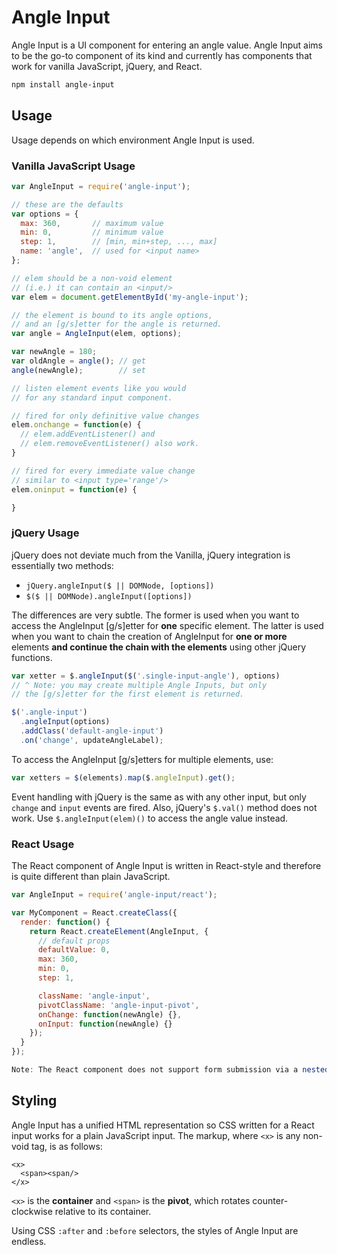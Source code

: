 # Angle Input

Angle Input is a UI component for entering an angle value. Angle Input aims to be the go-to component of its kind and currently has components that work for vanilla JavaScript, jQuery, and React.

```sh
npm install angle-input
```

## Usage

Usage depends on which environment Angle Input is used.

### Vanilla JavaScript Usage

```js
var AngleInput = require('angle-input');

// these are the defaults
var options = {
  max: 360,       // maximum value
  min: 0,         // minimum value
  step: 1,        // [min, min+step, ..., max]
  name: 'angle',  // used for <input name>
};

// elem should be a non-void element
// (i.e.) it can contain an <input/>
var elem = document.getElementById('my-angle-input');

// the element is bound to its angle options,
// and an [g/s]etter for the angle is returned.
var angle = AngleInput(elem, options);

var newAngle = 180;
var oldAngle = angle(); // get
angle(newAngle);        // set

// listen element events like you would
// for any standard input component.

// fired for only definitive value changes
elem.onchange = function(e) {
  // elem.addEventListener() and
  // elem.removeEventListener() also work.
}

// fired for every immediate value change
// similar to <input type='range'/>
elem.oninput = function(e) {

}
```

### jQuery Usage

jQuery does not deviate much from the Vanilla, jQuery integration is essentially two methods: 

- `jQuery.angleInput($ || DOMNode, [options])`
- `$($ || DOMNode).angleInput([options])`

The differences are very subtle. The former is used when you want to access the AngleInput [g/s]etter for **one** specific element. The latter is used when you want to chain the creation of AngleInput for **one or more** elements **and continue the chain with the elements** using other jQuery functions.

```js
var xetter = $.angleInput($('.single-input-angle'), options)
// ^ Note: you may create multiple Angle Inputs, but only
// the [g/s]etter for the first element is returned.

$('.angle-input')
  .angleInput(options)
  .addClass('default-angle-input')
  .on('change', updateAngleLabel);
```

To access the AngleInput [g/s]etters for multiple elements, use:

```js
var xetters = $(elements).map($.angleInput).get();
```

Event handling with jQuery is the same as with any other input, but only `change` and `input` events are fired. Also, jQuery's `$.val()` method does not work. Use `$.angleInput(elem)()` to access the angle value instead.

### React Usage

The React component of Angle Input is written in React-style and therefore is quite different than plain JavaScript.

```js
var AngleInput = require('angle-input/react');

var MyComponent = React.createClass({
  render: function() {
    return React.createElement(AngleInput, {
      // default props
      defaultValue: 0,
      max: 360,
      min: 0,
      step: 1,

      className: 'angle-input',
      pivotClassName: 'angle-input-pivot',
      onChange: function(newAngle) {},
      onInput: function(newAngle) {}
    });
  }
});

Note: The React component does not support form submission via a nested `<input>` tag. Instead a parent component must get this value from the component.

```

## Styling

Angle Input has a unified HTML representation so CSS written for a React input works for a plain JavaScript input. The markup, where `<x>` is any non-void tag, is as follows:

```
<x>
  <span><span/>
</x>
```

`<x>` is the **container** and `<span>` is the **pivot**, which rotates counter-clockwise relative to its container.

Using CSS `:after` and `:before` selectors, the styles of Angle Input are endless.

